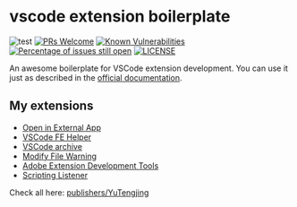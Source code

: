 # vscode extension boilerplate

![test](https://github.com/tjx666/awesome-vscode-extension-boilerplate/actions/workflows/test.yml/badge.svg) [![PRs Welcome](https://img.shields.io/badge/PRs-welcome-brightgreen.svg?style=flat)](http://makeapullrequest.com) [![Known Vulnerabilities](https://snyk.io/test/github/tjx666/awesome-vscode-extension-boilerplate/badge.svg?targetFile=package.json)](https://snyk.io/test/github/tjx666/awesome-vscode-extension-boilerplate?targetFile=package.json) [![Percentage of issues still open](https://isitmaintained.com/badge/open/tjx666/awesome-vscode-extension-boilerplate.svg)](http://isitmaintained.com/project/tjx666/awesome-vscode-extension-boilerplate') [![LICENSE](https://img.shields.io/badge/license-Anti%20996-blue.svg?style=flat-square)](https://github.com/996icu/996.ICU/blob/master/LICENSE)

An awesome boilerplate for VSCode extension development. You can use it just as described in the [official documentation](https://code.visualstudio.com/api).

## My extensions

- [Open in External App](https://github.com/tjx666/open-in-external-app)
- [VSCode FE Helper](https://github.com/tjx666/vscode-fe-helper)
- [VSCode archive](https://github.com/tjx666/vscode-archive)
- [Modify File Warning](https://github.com/tjx666/modify-file-warning)
- [Adobe Extension Development Tools](https://github.com/tjx666/vscode-adobe-extension-devtools)
- [Scripting Listener](https://github.com/tjx666/scripting-listener)

Check all here: [publishers/YuTengjing](https://marketplace.visualstudio.com/publishers/YuTengjing)
